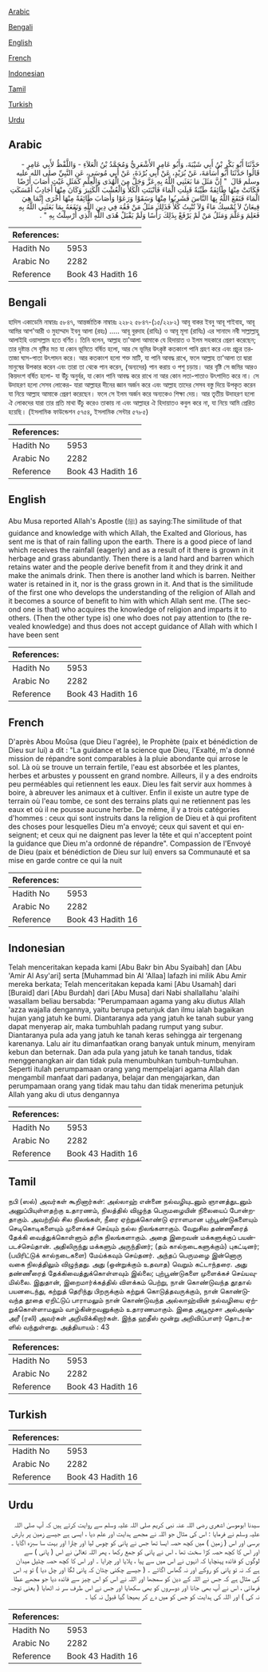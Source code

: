 [Arabic](#arabic)

[Bengali](#bengali)

[English](#english)

[French](#french)

[Indonesian](#indonesian)

[Tamil](#tamil)

[Turkish](#turkish)

[Urdu](#urdu)

## Arabic


<div dir="rtl" lang="ar" style={{fontSize:'larger',backgroundColor:'#f8f9fa',padding:20}}>
حَدَّثَنَا أَبُو بَكْرِ بْنُ أَبِي شَيْبَةَ، وَأَبُو عَامِرٍ الأَشْعَرِيُّ وَمُحَمَّدُ بْنُ الْعَلاَءِ - وَاللَّفْظُ لأَبِي عَامِرٍ - قَالُوا حَدَّثَنَا أَبُو أُسَامَةَ، عَنْ بُرَيْدٍ، عَنْ أَبِي بُرْدَةَ، عَنْ أَبِي مُوسَى، عَنِ النَّبِيِّ صلى الله عليه وسلم قَالَ ‏ "‏ إِنَّ مَثَلَ مَا بَعَثَنِي اللَّهُ بِهِ عَزَّ وَجَلَّ مِنَ الْهُدَى وَالْعِلْمِ كَمَثَلِ غَيْثٍ أَصَابَ أَرْضًا فَكَانَتْ مِنْهَا طَائِفَةٌ طَيِّبَةٌ قَبِلَتِ الْمَاءَ فَأَنْبَتَتِ الْكَلأَ وَالْعُشْبَ الْكَثِيرَ وَكَانَ مِنْهَا أَجَادِبُ أَمْسَكَتِ الْمَاءَ فَنَفَعَ اللَّهُ بِهَا النَّاسَ فَشَرِبُوا مِنْهَا وَسَقَوْا وَرَعَوْا وَأَصَابَ طَائِفَةً مِنْهَا أُخْرَى إِنَّمَا هِيَ قِيعَانٌ لاَ تُمْسِكُ مَاءً وَلاَ تُنْبِتُ كَلأً فَذَلِكَ مَثَلُ مَنْ فَقُهَ فِي دِينِ اللَّهِ وَنَفَعَهُ بِمَا بَعَثَنِي اللَّهُ بِهِ فَعَلِمَ وَعَلَّمَ وَمَثَلُ مَنْ لَمْ يَرْفَعْ بِذَلِكَ رَأْسًا وَلَمْ يَقْبَلْ هُدَى اللَّهِ الَّذِي أُرْسِلْتُ بِهِ ‏"‏ ‏.‏
</div>
<div style={{backgroundColor:'#f8f9fa',padding:20, marginBottom: 10}}><table> <thead> <tr> <th>References:</th> <th></th> </tr> </thead> <tbody><tr><td>Hadith No</td><td>5953</td></tr><tr><td>Arabic No</td><td>2282</td></tr><tr><td>Reference</td><td>Book 43 Hadith 16</td></tr></tbody></table></div>

## Bengali


<div dir="ltr" lang="bn" style={{fontSize:'larger',backgroundColor:'#f8f9fa',padding:20}}>
হাদিস একাডেমি নাম্বারঃ ৫৮৪৭, আন্তর্জাতিক নাম্বারঃ ২২৮২ ৫৮৪৭-(১৫/২২৮২) আবূ বাকর ইবনু আবূ শাইবাহ, আবূ আমির আশ'আরী ও মুহাম্মাদ ইবনু আলা (রহঃ) ..... আবূ বুরদাহ (রাযিঃ) ও আবূ মূসা (রাযিঃ) এর সানাদে নবী সাল্লাল্লাহু আলাইহি ওয়াসাল্লাম হতে বর্ণিত। তিনি বলেন, আল্লাহ তা'আলা আমাকে যে হিদায়াত ও ইলম সহকারে প্রেরণ করেছেন; তার দৃষ্টান্ত সে বৃষ্টির মত যা কোন ভূমিতে বর্ষিত হলো, আর সে ভূমির উৎকৃষ্ট কতকাংশ পানি গ্রহণ করে এবং প্রচুর তরতাজা ঘাস-পাতা উৎপাদন করে। আর কতকাংশ হলো শক্ত মাটি, যা পানি আবদ্ধ রাখে, ফলে আল্লাহ তা'আলা তা দ্বারা মানুষের উপকার করেন এবং তারা তা থেকে পান করেন, (অন্যদের) পান করায় ও পশু চড়ায়। আর বৃষ্টি সে জমির আরও কিয়দংশ বর্ষিত হলো- যা উঁচু অনুর্বর, যা কোন পানি আবদ্ধ করে রাখে না আর কোন লতা-পাতাও উৎপাদিত করে না। সে উদাহরণ হলো সেসব লোকের- যারা আল্লাহর দীনের জ্ঞান অর্জন করে এবং আল্লাহ তাদের সেসব বস্তু দিয়ে উপকৃত করেন যা নিয়ে আল্লাহ আমাকে প্রেরণ করেছেন। ফলে সে ইলম অর্জন করে অন্যকেও শিক্ষা দেয়। আর তৃতীয় উদাহরণ হলো ঐ লোকদের যারা তার প্রতি মাথা উঁচু করেও তাকায় না এবং আল্লাহর ঐ হিদায়াতও কবুল করে না, যা নিয়ে আমি প্রেরিত হয়েছি। (ইসলামিক ফাউন্ডেশন ৫৭৫৪, ইসলামিক সেন্টার ৫৭৮৫)
</div>
<div style={{backgroundColor:'#f8f9fa',padding:20, marginBottom: 10}}><table> <thead> <tr> <th>References:</th> <th></th> </tr> </thead> <tbody><tr><td>Hadith No</td><td>5953</td></tr><tr><td>Arabic No</td><td>2282</td></tr><tr><td>Reference</td><td>Book 43 Hadith 16</td></tr></tbody></table></div>

## English


<div dir="ltr" lang="en" style={{fontSize:'larger',backgroundColor:'#f8f9fa',padding:20}}>
Abu Musa reported Allah's Apostle (ﷺ) as saying:The similitude of that guidance and knowledge with which Allah, the Exalted and Glorious, has sent me is that of rain falling upon the earth. There is a good piece of land which receives the rainfall (eagerly) and as a result of it there is grown in it herbage and grass abundantly. Then there is a land hard and barren which retains water and the people derive benefit from it and they drink it and make the animals drink. Then there is another land which is barren. Neither water is retained in it, nor is the grass grown in it. And that is the similitude of the first one who develops the understanding of the religion of Allah and it becomes a source of benefit to him with which Allah sent me. (The second one is that) who acquires the knowledge of religion and imparts it to others. (Then the other type is) one who does not pay attention to (the revealed knowledge) and thus does not accept guidance of Allah with which I have been sent
</div>
<div style={{backgroundColor:'#f8f9fa',padding:20, marginBottom: 10}}><table> <thead> <tr> <th>References:</th> <th></th> </tr> </thead> <tbody><tr><td>Hadith No</td><td>5953</td></tr><tr><td>Arabic No</td><td>2282</td></tr><tr><td>Reference</td><td>Book 43 Hadith 16</td></tr></tbody></table></div>

## French


<div dir="ltr" lang="fr" style={{fontSize:'larger',backgroundColor:'#f8f9fa',padding:20}}>
D'après Abou Moûsa (que Dieu l'agrée), le Prophète (paix et bénédiction de Dieu sur lui) a dit : "La guidance et la science que Dieu, l'Exalté, m'a donné mission de répandre sont comparables à la pluie abondante qui arrose le sol. Là où se trouve un terrain fertile, l'eau est absorbée et les plantes, herbes et arbustes y poussent en grand nombre. Ailleurs, il y a des endroits peu perméables qui retiennent les eaux. Dieu les fait servir aux hommes à boire, à abreuver les animaux et à cultiver. Enfin il existe un autre type de terrain où l'eau tombe, ce sont des terrains plats qui ne retiennent pas les eaux et où il ne pousse aucune herbe. De même, il y a trois catégories d'hommes : ceux qui sont instruits dans la religion de Dieu et à qui profitent des choses pour lesquelles Dieu m'a envoyé; ceux qui savent et qui enseignent; et ceux qui ne daignent pas lever la tête et qui n'acceptent point la guidance que Dieu m'a ordonné de répandre". Compassion de l'Envoyé de Dieu (paix et bénédiction de Dieu sur lui) envers sa Communauté et sa mise en garde contre ce qui la nuit
</div>
<div style={{backgroundColor:'#f8f9fa',padding:20, marginBottom: 10}}><table> <thead> <tr> <th>References:</th> <th></th> </tr> </thead> <tbody><tr><td>Hadith No</td><td>5953</td></tr><tr><td>Arabic No</td><td>2282</td></tr><tr><td>Reference</td><td>Book 43 Hadith 16</td></tr></tbody></table></div>

## Indonesian


<div dir="ltr" lang="id" style={{fontSize:'larger',backgroundColor:'#f8f9fa',padding:20}}>
Telah menceritakan kepada kami [Abu Bakr bin Abu Syaibah] dan [Abu 'Amir Al Asy'ari] serta [Muhammad bin Al 'Allaa] lafazh ini milik Abu Amir mereka berkata; Telah menceritakan kepada kami [Abu Usamah] dari [Buraid] dari [Abu Burdah] dari [Abu Musa] dari Nabi shallallahu 'alaihi wasallam beliau bersabda: "Perumpamaan agama yang aku diutus Allah 'azza wajalla dengannya, yaitu berupa petunjuk dan ilmu ialah bagaikan hujan yang jatuh ke bumi. Diantaranya ada yang jatuh ke tanah subur yang dapat menyerap air, maka tumbuhlah padang rumput yang subur. Diantaranya pula ada yang jatuh ke tanah keras sehingga air tergenang karenanya. Lalu air itu dimanfaatkan orang banyak untuk minum, menyiram kebun dan beternak. Dan ada pula yang jatuh ke tanah tandus, tidak menggenangkan air dan tidak pula menumbuhkan tumbuh-tumbuhan. Seperti itulah perumpamaan orang yang mempelajari agama Allah dan mengambil manfaat dari padanya, belajar dan mengajarkan, dan perumpamaan orang yang tidak mau tahu dan tidak menerima petunjuk Allah yang aku di utus dengannya
</div>
<div style={{backgroundColor:'#f8f9fa',padding:20, marginBottom: 10}}><table> <thead> <tr> <th>References:</th> <th></th> </tr> </thead> <tbody><tr><td>Hadith No</td><td>5953</td></tr><tr><td>Arabic No</td><td>2282</td></tr><tr><td>Reference</td><td>Book 43 Hadith 16</td></tr></tbody></table></div>

## Tamil


<div dir="ltr" lang="ta" style={{fontSize:'larger',backgroundColor:'#f8f9fa',padding:20}}>
நபி (ஸல்) அவர்கள் கூறினார்கள்: அல்லாஹ் என்னை நல்வழியுடனும் ஞானத்துடனும் அனுப்பியுள்ளதற்கு உதாரணம், நிலத்தில் விழுந்த பெருமழையின் நிலையைப் போன்றதாகும். அவற்றில் சில நிலங்கள், நீரை ஏற்றுக்கொண்டு ஏராளமான புற்பூண்டுகளையும் செடிகொடிகளையும் முளைக்கச் செய்யும் நல்ல நிலங்களாகும். வேறுசில தண்ணீரைத் தேக்கி வைத்துக்கொள்ளும் தரிசு நிலங்களாகும். அதை இறைவன் மக்களுக்குப் பயன்படச்செய்தான். அதிலிருந்து மக்களும் அருந்தினர்; (தம் கால்நடைகளுக்கும்) புகட்டினர்; (பயிரிட்டுக் கால்நடைகளை) மேய்க்கவும் செய்தனர். அந்தப் பெருமழை இன்னொரு வகை நிலத்திலும் விழுந்தது. அது (ஒன்றுக்கும் உதவாத) வெறும் கட்டாந்தரை. அது தண்ணீரைத் தேக்கிவைத்துக்கொள்ளவும் இல்லை; புற்பூண்டுகளை முளைக்கச் செய்யவுமில்லை. இதுதான், இறைமார்க்கத்தில் விளக்கம் பெற்று, நான் கொண்டுவந்த தூதால் பயனடைந்து, கற்றுத் தெரிந்து பிறருக்கும் கற்றுக் கொடுத்தவருக்கும், நான் கொண்டுவந்த தூதை ஏறிட்டுப் பாராமலும் நான் கொண்டுவந்த அல்லாஹ்வின் நல்வழியை ஏற்றுக்கொள்ளாமலும் வாழ்கின்றவனுக்கும் உதாரணமாகும். இதை அபூமூசா அல்அஷ்அரீ (ரலி) அவர்கள் அறிவிக்கிறார்கள். இந்த ஹதீஸ் மூன்று அறிவிப்பாளர் தொடர்களில் வந்துள்ளது. அத்தியாயம் : 43
</div>
<div style={{backgroundColor:'#f8f9fa',padding:20, marginBottom: 10}}><table> <thead> <tr> <th>References:</th> <th></th> </tr> </thead> <tbody><tr><td>Hadith No</td><td>5953</td></tr><tr><td>Arabic No</td><td>2282</td></tr><tr><td>Reference</td><td>Book 43 Hadith 16</td></tr></tbody></table></div>

## Turkish


<div dir="ltr" lang="tr" style={{fontSize:'larger',backgroundColor:'#f8f9fa',padding:20}}>

</div>
<div style={{backgroundColor:'#f8f9fa',padding:20, marginBottom: 10}}><table> <thead> <tr> <th>References:</th> <th></th> </tr> </thead> <tbody><tr><td>Hadith No</td><td>5953</td></tr><tr><td>Arabic No</td><td>2282</td></tr><tr><td>Reference</td><td>Book 43 Hadith 16</td></tr></tbody></table></div>

## Urdu


<div dir="rtl" lang="ur" style={{fontSize:'larger',backgroundColor:'#f8f9fa',padding:20}}>
سیدنا ابوموسیٰ اشعری رضی اللہ عنہ نبی کریم صلی اللہ علیہ وسلم سے روایت کرتے ہیں کہ آپ صلی اللہ علیہ وسلم نے فرمایا : اس کی مثال جو اللہ نے مجھے ہدایت اور علم دیا ، ایسی ہے جیسے زمین پر بارش برسی اور اس ( زمین ) میں کچھ حصہ ایسا تھا جس نے پانی کو چوس لیا اور چارا اور بہت سا سبزہ اگایا ۔ اور اس کا کچھ حصہ کڑا سخت تھا ، اس نے پانی کو جمع رکھا ، پھر اللہ تعالیٰ نے اس ( پانی ) سے لوگوں کو فائدہ پہنچایا کہ انہوں نے اس میں سے پیا ، پلایا اور چرایا ۔ اور اس کا کچھ حصہ چٹیل میدان ہے کہ نہ تو پانی کو روکے اور نہ گھاس اگائے ۔ ( جیسے چکنی چٹان کہ پانی لگا اور چل دیا ) تو یہ اس کی مثال ہے کہ جس نے اللہ کے دین کو سمجھا اور اللہ نے اس کو اس چیز سے فائدہ دیا جو مجھے عطا فرمائی ، اس نے آپ بھی جانا اور دوسروں کو بھی سکھایا اور جس نے اس طرف سر نہ اٹھایا ( یعنی توجہ نہ کی ) اور اللہ کی ہدایت کو جس کو میں دے کر بھیجا گیا قبول نہ کیا ۔
</div>
<div style={{backgroundColor:'#f8f9fa',padding:20, marginBottom: 10}}><table> <thead> <tr> <th>References:</th> <th></th> </tr> </thead> <tbody><tr><td>Hadith No</td><td>5953</td></tr><tr><td>Arabic No</td><td>2282</td></tr><tr><td>Reference</td><td>Book 43 Hadith 16</td></tr></tbody></table></div>